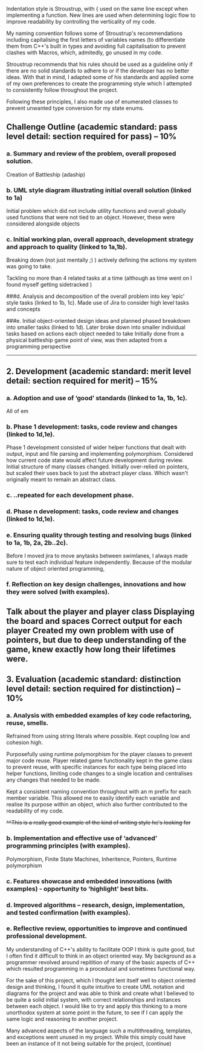 Indentation style is Stroustrup, with { used on the same line except when implementing a function. New lines are used when determining logic flow to improve readability by controlling the verticality of my code. 

My naming convention follows some of Stroustrup's recommendations including capitalising the first letters of variables names (to differentiate them from C++'s built in types and avoiding full capitalisation to prevent clashes with Macros, which, admitedly, go unused in my code.

Stroustrup recommends that his rules should be used as a guideline only if there are no solid standards to adhere to or if the developer has no better ideas. With that in mind, I adapted some of his standards and applied some of my own preferences to create the programming style which I attempted to consistently follow throughout the project.  

Following these principles, I also made use of enumerated classes to prevent unwanted type conversion for my state enums. 

## Challenge Outline (academic standard: pass level detail: section required for pass) – 10%
### a. Summary and review of the problem, overall proposed solution.
Creation of Battleship (adaship)

### b. UML style diagram illustrating initial overall solution (linked to 1a)

Initial problem which did not include utility functions and overall globally used functions that were not tied to an object. However, these were considered alongside objects

### c. Initial working plan, overall approach, development strategy and approach to quality (linked to 1a,1b).
Breaking down (not just mentally ;) ) actively defining the actions my system was going to take.

Tackling no more than 4 related tasks at a time (although as time went on I found myself getting sidetracked )

###d. Analysis and decomposition of the overall problem into key ‘epic’ style tasks (linked to 1b, 1c).
Made use of Jira to consider high level tasks and concepts


###e. Initial object-oriented design ideas and planned phased breakdown into smaller tasks (linked to 1d).
Later broke down into smaller individual tasks based on actions each object needed to take 
Initially done from a physical battleship game point of view, was then adapted from a programming perspective 

----

## 2. Development (academic standard: merit level detail: section required for merit) – 15%
### a. Adoption and use of ‘good’ standards (linked to 1a, 1b, 1c).
All of em
### b. Phase 1 development: tasks, code review and changes (linked to 1d,1e).
Phase 1 development consisted of wider helper functions that dealt with output, input and file parsing and implementing polymorphism. 
Considered how current code state would affect future development during review. Initial structure of many classes changed. Initially over-relied on pointers, but scaled their uses back to just the abstract player class. Which wasn't originally meant to remain an abstract class.
### c. ..repeated for each development phase.
### d. Phase n development: tasks, code review and changes (linked to 1d,1e).
### e. Ensuring quality through testing and resolving bugs (linked to 1a, 1b, 2a, 2b..2c).
Before I moved jira to move anytasks between swimlanes, I always made sure to test each individual feature independently. Because of the modular nature of object oriented programming, 
### f. Reflection on key design challenges, innovations and how they were solved (with examples).
Talk about the player and player class
Displaying the board and spaces
Correct output for each player 
Created my own problem with use of pointers, but due to deep understanding of the game, knew exactly how long their lifetimes were. 
----

## 3. Evaluation (academic standard: distinction level detail: section required for distinction) – 10%
### a. Analysis with embedded examples of key code refactoring, reuse, smells.
Refrained from using string literals where possible. Kept coupling low and cohesion high. 

Purposefully using runtime polymorphism for the player classes to prevent major code reuse. Player related game functionality kept in the game class to prevent reuse, with specific instances for each type being placed into helper functions, limiting code changes to a single location and centralises any changes that needed to be made. 

Kept a consistent naming convention throughout with an m prefix for each member variable. This allowed me to easily identify each variable and realise its purpose within an object, which also further contributed to the readability of my code. 

~~^^This is a really good example of the kind of writing style he's looking for~~


### b. Implementation and effective use of ‘advanced’ programming principles (with examples).
Polymorphism, Finite State Machines, Inheritence, Pointers, Runtime polymorphism
### c. Features showcase and embedded innovations (with examples) - opportunity to ‘highlight’ best bits.
### d. Improved algorithms – research, design, implementation, and tested confirmation (with examples).
### e. Reflective review, opportunities to improve and continued professional development.
My understanding of C++'s ability to facilitate OOP I think is quite good, but I often find it difficult to think in an object oriented way. My background as a programmer revolved around repitition of many of the basic aspects of C++ which resulted programming in a procedural and sometimes functional way.

 For the sake of this project, which I thought lent itself well to object oriented design and thinking, I found it quite intuitive to create UML notation and diagrams for the project and was able to think and create what I believed to be quite a solid initial system, with correct relationships and instances between each object. I would like to try and apply this thinking to a more unorthodox system at some point in the future, to see if I can apply the same logic and reasoning to another project. 

Many advanced aspects of the language such a multithreading, templates, and exceptions went unused in my project. While this simply could have been an instance of it not being suitable for the project, (continue)